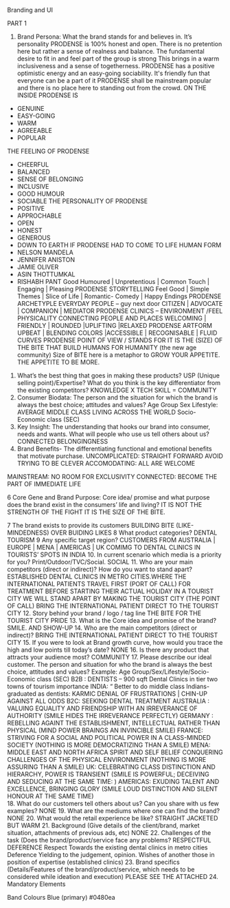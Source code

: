 Branding and UI

PART 1

1.	Brand Persona: What the brand stands for and believes in. It’s personality 
PRODENSE is 100% honest and open. There is no pretention here but rather a sense of realness and balance. The fundamental desire to fit in and feel part of the group is strong This brings in a warm inclusiveness and a sense of togetherness. PRODENSE has a positive optimistic energy and an easy-going sociability. It's friendly fun that everyone can be a part of it
PRODENSE shall be mainstream popular and there is no place here to standing out from the crowd.
ON THE INSIDE PRODENSE IS 
-	GENUINE
-	EASY-GOING 
-	WARM
-	AGREEABLE 
-	POPULAR

THE FEELING OF PRODENSE
-	CHEERFUL
-	BALANCED
-	SENSE OF BELONGING
-	INCLUSIVE 
-	GOOD HUMOUR 
-	SOCIABLE 
THE PERSONALITY OF PRODENSE
-	POSITIVE
-	APPROCHABLE
-	OPEN
-	HONEST
-	GENEROUS
-	DOWN TO EARTH
IF PRODENSE HAD TO COME TO LIFE
HUMAN FORM
-	NELSON MANDELA 
-	JENNIFER ANISTON 
-	JAMIE OLIVER
-	ASIN THOTTUMKAL 
-	RISHABH PANT
Good Humoured | Unpretentious | Common Touch | Engaging | Pleasing
PRODENSE STORYTELLING
Feel Good | Simple Themes | Slice of Life | Romantic- Comedy | Happy Endings
PRODENSE ARCHETYPLE
EVERYDAY PEOPLE – guy next door
CITIZEN | ADVOCATE | COMPANION | MEDIATOR
PRODENSE CLINICS – ENVIRONMENT /FEEL
PHYSICALITY
CONNECTING PEOPLE AND PLACES
WELCOMING | FRIENDLY | ROUNDED |UPLIFTING |RELAXED
PRODENSE ARTFORM
UPBEAT | BLENDING COLORS |ACCESSIBLE | RECOGNISABLE | FLUID CURVES 
PRODENSE POINT OF VIEW / STANDS FOR
IT IS THE (SIZE) OF THE BITE THAT BUILD HUMANS FOR HUMANITY (the new age community)
Size of BITE here is a metaphor to GROW YOUR APPETITE.  THE APPETITE TO BE MORE. 
1.	What’s the best thing that goes in making these products? USP (Unique selling point)/Expertise? What do you think is the key differentiator from the existing competitors? 
KNOWLEDGE X TECH SKILL = COMMUNITY
2.	Consumer Biodata: The person and the situation for which the brand is always the best choice; attitudes and values? 
Age Group Sex 
Lifestyle: AVERAGE MIDDLE CLASS LIVING  ACROSS THE WORLD
Socio-Economic class (SEC) 
3.	Key Insight: The understanding that hooks our brand into consumer, needs and wants. What will people who use us tell others about us? 
CONNECTED BELONGINGNESS
4.	Brand Benefits- The differentiating functional and emotional benefits that motivate purchase. 
UNCOMPLICATED: STRAIGHT FORWARD 
AVOID TRYING TO BE CLEVER
ACCOMODATING: ALL ARE WELCOME

MAINSTREAM: NO ROOM FOR EXCLUSIVITY
CONNECTED: BECOME THE PART OF IMMEDIATE LIFE 

6	Core Gene and Brand Purpose: Core idea/ promise and what purpose does the brand exist in the consumers’ life and living? 
IT IS NOT THE STRENGTH OF THE FIGHT
IT IS THE SIZE OF THE BITE.





7	The brand exists to provide its customers 
BUILDING BITE (LIKE-MINDEDNESS) OVER BUIDING LIKES
8	What product categories? 
DENTAL TOURISM
9	Any specific target region? 
CUSTOMERS FROM 
AUSTRALIA | EUROPE | MENA | AMERICAS | UK COMIMG TO DENTAL CLINICS IN TOURISTS’ SPOTS IN INDIA
10.	In current scenario which media is a priority for you? Print/Outdoor/TVC/Social. 
  SOCIAL 
11.	Who are your main competitors (direct or indirect)? How do you want to stand apart? 
ESTABLISHED DENTAL CLINICS IN METRO CITIES.WHERE THE INTERNATIONAL PATIENTS TRAVEL FIRST (PORT OF CALL)
FOR TREATMENT BEFORE STARTING THEIR ACTUAL HOLIDAY IN A TOURIST CITY
WE WILL STAND APART BY MAKING THE TOURIST CITY (THE POINT OF CALL)
BRING THE INTERNATIONAL PATIENT DIRECT TO THE TOURIST CITY 
12.	 Story behind your brand / logo / tag line 
THE BITE FOR THE TOURIST CITY PRIDE
13.	What is the Core idea and promise of the brand?
SMILE. AND SHOW-UP
14.	 Who are the main competitors (direct or indirect)? 
BRING THE INTERNATIONAL PATIENT DIRECT TO THE TOURIST CITY 
15.	If you were to look at Brand growth curve, how would you trace the high and low points till today’s date? 
   NONE
16.	Is there any product that attracts your audience most? 
COMMUNITY
17.	Please describe our ideal customer. The person and situation for who the brand is always the best choice, attitudes and values? Example: Age Group/Sex/Lifestyle/Socio-Economic class (SEC) 
B2B : DENTISTS – 900 sqft Dental Clinics in tier two towns of tourism importance 
INDIA: “ Better to do middle class Indians- graduated as dentists: KARMIC DENIAL OF FRUSTRATIONS | CHIN-UP AGAINST ALL ODDS
B2C: SEEKING DENTAL TREATMENT
AUSTRALIA : VALUING EQUALITY AND FRIENDSHIP WITH AN IRREVERANCE OF AUTHORITY (SMILE HIDES THE IRREVERANCE PERFECTLY)
GERMANY : REBELLING AGAINT THE ESTABLISHMENT, INTELLECTUAL RATHER THAN PHYSICAL (MIND POWER BRAINGS AN INVINCIBLE SMILE)
FRANCE: STRIVING FOR A SOCIAL AND POLITICAL POWER IN A CLASS-MINDED SOCIETY (NOTHING IS MORE DEMOCRATIZING THAN A SMILE)
MENA: MIDDLE EAST AND NORTH AFRICA 
SPIRIT AND SELF BELIEF CONQUERING CHALLENGES OF THE PHYSICAL ENVIRONMENT (NOTHING IS MORE ASSURING THAN A SMILE)
UK: CELEBRATING CLASS DISTINCTION AND HIERARCHY, POWER IS TRANSIENT 
(SMILE IS POWERFUL; DECEIVING AND SEDUCING AT THE SAME TIME: )
AMERICAS: EXUDING TALENT AND EXCELLENCE, BRINGING GLORY
(SMILE LOUD DISTINCTION AND SILENT HONOUR AT THE SAME TIME)  
18.	What do our customers tell others about us? Can you share with us few examples? 
         NONE
19.	What are the mediums where one can find the brand? 
NONE
20.	What would the retail experience be like? 
STRAIGHT JACKETED BUT WARM
21.	Background (Give details of the client/brand, market situation, attachments of previous ads, etc) 
NONE
22.	Challenges of the task (Does the brand/product/service face any problems? 
RESPECTFUL DEFERENCE
Respect 
Towards the existing dental clinics in metro cities
Deference 
Yielding to the judgement, opinion. Wishes of another those in position of expertise (established clinics)
23.	Brand specifics (Details/Features of the brand/product/service, which needs to be considered while ideation and execution) 
PLEASE SEE THE ATTACHED
24.	Mandatory Elements 


Band Colours 
Blue (primary) #0480ea
